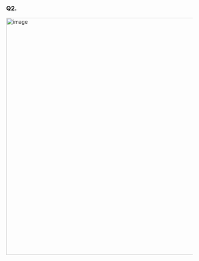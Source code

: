 ### Q2.
<img width="816" height="641" alt="image" src="https://github.com/user-attachments/assets/a5574742-7f0a-45d2-a5d0-61a41a5a6af4" />

